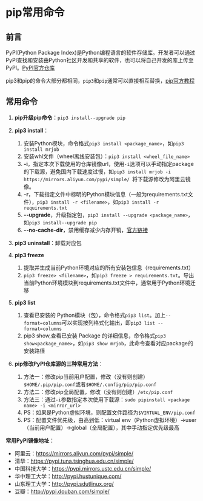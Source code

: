 # pip常用命令

## 前言

PyPI(Python Package Index)是Python编程语言的软件存储库。开发者可以通过PyPI查找和安装由Python社区开发和共享的软件，也可以将自己开发的库上传至PyPI。[PyPI官方仓库](https://pypi.org/)

pip3和pip的命令大部分都相同，`pip3`和`pip`通常可以直接相互替换，[pip官方教程](https://pip.pypa.io/en/stable/user_guide/#user-guide)


## 常用命令

1. **pip升级pip命令**：`pip3 install--upgrade pip`

2. **pip3 install**：
	1. 安装Python模块，命令格式`pip3 install <package_name>`，如`pip3 install mrjob`
	2. 安装whl文件（wheel离线安装包）：`pip3 install <wheel_file_name>`
	3. **-i**，指定本次下载使用的仓库镜像url，使用`-i`选项可以手动指定package的下载源，避免国内下载速度过慢，如`pip3 install mrjob -i https://mirrors.aliyun.com/pypi/simple/ `将下载源修改为阿里云镜像。
	4. **-r**，下载指定文件中标明的Python模块信息（一般为requirements.txt文件），`pip3 install -r <filename>`，如`pip3 install -r requirements.txt`
	5. **--upgrade**，升级指定包，`pip3 install --upgrade <package_name>`，如`pip3 install--upgrade pip`
	6. **--no-cache-dir**，禁用缓存减少内存开销，[官方链接](https://pip.pypa.io/en/stable/topics/caching/)

3. **pip3 uninstall**：卸载对应包

4. **pip3 freeze**
	1. 提取并生成当前Python环境对应的所有安装包信息（requirements.txt）
	2. `pip3 freeze> <filename>`，如`pip3 freeze > requirements.txt`。导出当前Python环境模块到requirements.txt文件中，通常用于Python环境迁移


5. **pip3 list**
	1. 查看已安装的 Python模块（包），命令格式`pip3 list`。加上`--format=columns`可以实现按列格式化输出，即`pip3 list --format=columns`
	2. pip3 show,查看已安装 Package 的详细信息，命令格式`pip3 show<package_name>`，如`pip3 show mrjob`，此命令查看对应package的安装路径

6. **pip修改PyPI仓库源的三种常用方法**：
	1. 方法一：修改pip当前用户配置，修改（没有则创建）`$HOME/.pip/pip.conf`或者`$HOME/.config/pip/pip.conf`
	2. 方法二：修改pip全局配置，修改（没有则创建）`/etc/pip.conf`
	3. 方法三：通过`-i`参数指定本次使用下载源：`sudo pipinstall <package name> -i <mirror_url>`
	4. PS：如果是Python虚拟环境，则配置文件路径为`$VIRTUAL_ENV/pip.conf`
	5. PS：配置文件优先级，由高到低：virtual env（Python虚拟环境）->user（当前用户配置）->global（全局配置），其中手动指定优先级最高



**常用PyPI镜像地址**：
- 阿里云：https://mirrors.aliyun.com/pypi/simple/
- 清华：https://pypi.tuna.tsinghua.edu.cn/simple/
- 中国科技大学：https://pypi.mirrors.ustc.edu.cn/simple/
- 华中理工大学：http://pypi.hustunique.com/
- 山东理工大学：http://pypi.sdutlinux.org/
- 豆瓣：http://pypi.douban.com/simple/


